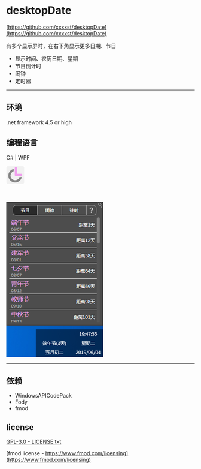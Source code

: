 # desktopDate

[https://github.com/xxxxst/desktopDate](https://github.com/xxxxst/desktopDate)

有多个显示屏时，在右下角显示更多日期、节日

- 显示时间、农历日期、星期
- 节日倒计时
- 闹钟
- 定时器

---

## 环境

.net framework 4.5 or high

## 编程语言

C# | WPF

<img src="./doc/icon.png"/>

` `

<img src="./doc/preview1.png"/>

---

## 依赖
- WindowsAPICodePack
- Fody
- fmod

## license

[GPL-3.0 - LICENSE.txt](./LICENSE.txt)

[fmod license - https://www.fmod.com/licensing](https://www.fmod.com/licensing)
